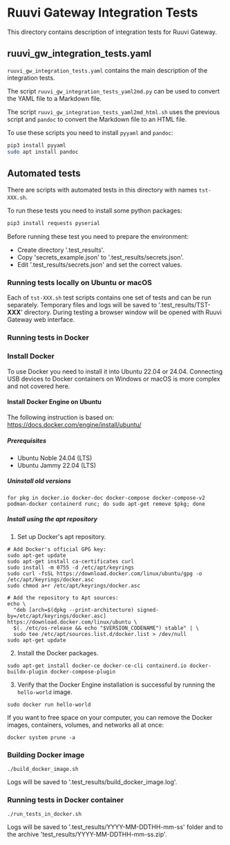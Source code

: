# Ruuvi Gateway Integration Tests

This directory contains description of integration tests for Ruuvi Gateway.

## ruuvi_gw_integration_tests.yaml

`ruuvi_gw_integration_tests.yaml` contains the main description of the integration tests.

The script `ruuvi_gw_integration_tests_yaml2md.py` can be used 
to convert the YAML file to a Markdown file.

The script `ruuvi_gw_integration_tests_yaml2md_html.sh` uses the previous script 
and `pandoc` to convert the Markdown file to an HTML file.

To use these scripts you need to install `pyyaml` and  `pandoc`:

```bash
pip3 install pyyaml
sudo apt install pandoc
```

## Automated tests

There are scripts with automated tests in this directory with names `tst-XXX.sh`.

To run these tests you need to install some python packages:

```bash
pip3 install requests pyserial
```

Before running these test you need to prepare the environment:
* Create directory '.test_results'.
* Copy 'secrets_example.json' to '.test_results/secrets.json'.
* Edit '.test_results/secrets.json' and set the correct values.

### Running tests locally on Ubuntu or macOS

Each of `tst-XXX.sh` test scripts contains one set of tests and can be run separately.
Temporary files and logs will be saved to '.test_results/TST-**XXX**' directory.
During testing a browser window will be opened with Ruuvi Gateway web interface.

### Running tests in Docker

### Install Docker

To use Docker you need to install it into Ubuntu 22.04 or 24.04.
Connecting USB devices to Docker containers on Windows or macOS is more complex and not covered here.

#### Install Docker Engine on Ubuntu

The following instruction is based on: https://docs.docker.com/engine/install/ubuntu/

##### Prerequisites
* Ubuntu Noble 24.04 (LTS)
* Ubuntu Jammy 22.04 (LTS)

##### Uninstall old versions
```shell
for pkg in docker.io docker-doc docker-compose docker-compose-v2 podman-docker containerd runc; do sudo apt-get remove $pkg; done
```

##### Install using the apt repository
1. Set up Docker's apt repository.
```shell
# Add Docker's official GPG key:
sudo apt-get update
sudo apt-get install ca-certificates curl
sudo install -m 0755 -d /etc/apt/keyrings
sudo curl -fsSL https://download.docker.com/linux/ubuntu/gpg -o /etc/apt/keyrings/docker.asc
sudo chmod a+r /etc/apt/keyrings/docker.asc

# Add the repository to Apt sources:
echo \
  "deb [arch=$(dpkg --print-architecture) signed-by=/etc/apt/keyrings/docker.asc] https://download.docker.com/linux/ubuntu \
  $(. /etc/os-release && echo "$VERSION_CODENAME") stable" | \
  sudo tee /etc/apt/sources.list.d/docker.list > /dev/null
sudo apt-get update
```
2. Install the Docker packages.
```shell
sudo apt-get install docker-ce docker-ce-cli containerd.io docker-buildx-plugin docker-compose-plugin
```
3. Verify that the Docker Engine installation is successful by running the `hello-world` image.
```shell
sudo docker run hello-world
```

If you want to free space on your computer, you can remove the Docker images,
containers, volumes, and networks all at once:
```shell
docker system prune -a
```

### Building Docker image

```shell
./build_docker_image.sh
```

Logs will be saved to '.test_results/build_docker_image.log'.

### Running tests in Docker container

```shell
./run_tests_in_docker.sh
```

Logs will be saved to '.test_results/YYYY-MM-DDTHH-mm-ss' folder and to 
the archive 'test_results/YYYY-MM-DDTHH-mm-ss.zip'.
